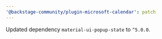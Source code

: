 ```yaml
---
'@backstage-community/plugin-microsoft-calendar': patch
---
```


Updated dependency `material-ui-popup-state` to `^5.0.0`.
